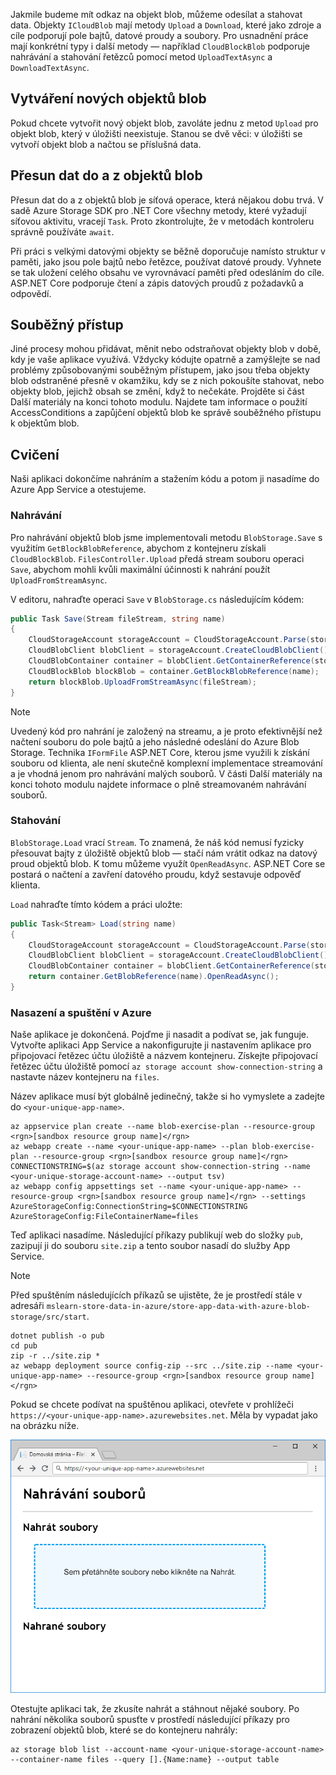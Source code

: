 Jakmile budeme mít odkaz na objekt blob, můžeme odesílat a stahovat data. Objekty `ICloudBlob` mají metody `Upload` a `Download`, které jako zdroje a cíle podporují pole bajtů, datové proudy a soubory. Pro usnadnění práce mají konkrétní typy i další metody &mdash; například `CloudBlockBlob` podporuje nahrávání a stahování řetězců pomocí metod `UploadTextAsync` a `DownloadTextAsync`.

## <a name="creating-new-blobs"></a>Vytváření nových objektů blob

Pokud chcete vytvořit nový objekt blob, zavoláte jednu z metod `Upload` pro objekt blob, který v úložišti neexistuje. Stanou se dvě věci: v úložišti se vytvoří objekt blob a načtou se příslušná data.

## <a name="moving-data-to-and-from-blobs"></a>Přesun dat do a z objektů blob

Přesun dat do a z objektů blob je síťová operace, která nějakou dobu trvá. V sadě Azure Storage SDK pro .NET Core všechny metody, které vyžadují síťovou aktivitu, vracejí `Task`. Proto zkontrolujte, že v metodách kontroleru správně používáte `await`.

Při práci s velkými datovými objekty se běžně doporučuje namísto struktur v paměti, jako jsou pole bajtů nebo řetězce, používat datové proudy. Vyhnete se tak uložení celého obsahu ve vyrovnávací paměti před odesláním do cíle. ASP.NET Core podporuje čtení a zápis datových proudů z požadavků a odpovědí.

## <a name="concurrent-access"></a>Souběžný přístup

Jiné procesy mohou přidávat, měnit nebo odstraňovat objekty blob v době, kdy je vaše aplikace využívá. Vždycky kódujte opatrně a zamýšlejte se nad problémy způsobovanými souběžným přístupem, jako jsou třeba objekty blob odstraněné přesně v okamžiku, kdy se z nich pokoušíte stahovat, nebo objekty blob, jejichž obsah se změní, když to nečekáte. Projděte si část Další materiály na konci tohoto modulu. Najdete tam informace o použití AccessConditions a zapůjčení objektů blob ke správě souběžného přístupu k objektům blob.

## <a name="exercise"></a>Cvičení

Naši aplikaci dokončíme nahráním a stažením kódu a potom ji nasadíme do Azure App Service a otestujeme.

### <a name="upload"></a>Nahrávání

Pro nahrávání objektů blob jsme implementovali metodu `BlobStorage.Save` s využitím `GetBlockBlobReference`, abychom z kontejneru získali `CloudBlockBlob`. `FilesController.Upload` předá stream souboru operaci `Save`, abychom mohli kvůli maximální účinnosti k nahrání použít `UploadFromStreamAsync`.

V editoru, nahraďte operaci `Save` v `BlobStorage.cs` následujícím kódem:

```csharp
public Task Save(Stream fileStream, string name)
{
    CloudStorageAccount storageAccount = CloudStorageAccount.Parse(storageConfig.ConnectionString);
    CloudBlobClient blobClient = storageAccount.CreateCloudBlobClient();
    CloudBlobContainer container = blobClient.GetContainerReference(storageConfig.FileContainerName);
    CloudBlockBlob blockBlob = container.GetBlockBlobReference(name);
    return blockBlob.UploadFromStreamAsync(fileStream);
}
```

> [!NOTE]
> Uvedený kód pro nahrání je založený na streamu, a je proto efektivnější než načtení souboru do pole bajtů a jeho následné odeslání do Azure Blob Storage. Technika `IFormFile` ASP.NET Core, kterou jsme využili k získání souboru od klienta, ale není skutečně komplexní implementace streamování a je vhodná jenom pro nahrávání malých souborů. V části Další materiály na konci tohoto modulu najdete informace o plně streamovaném nahrávání souborů.

### <a name="download"></a>Stahování

`BlobStorage.Load` vrací `Stream`. To znamená, že náš kód nemusí fyzicky přesouvat bajty z úložiště objektů blob &mdash; stačí nám vrátit odkaz na datový proud objektů blob. K tomu můžeme využít `OpenReadAsync`. ASP.NET Core se postará o načtení a zavření datového proudu, když sestavuje odpověď klienta.

`Load` nahraďte tímto kódem a práci uložte:

```csharp
public Task<Stream> Load(string name)
{
    CloudStorageAccount storageAccount = CloudStorageAccount.Parse(storageConfig.ConnectionString);
    CloudBlobClient blobClient = storageAccount.CreateCloudBlobClient();
    CloudBlobContainer container = blobClient.GetContainerReference(storageConfig.FileContainerName);
    return container.GetBlobReference(name).OpenReadAsync();
}
```

### <a name="deploy-and-run-in-azure"></a>Nasazení a spuštění v Azure

Naše aplikace je dokončená. Pojďme ji nasadit a podívat se, jak funguje. Vytvořte aplikaci App Service a nakonfigurujte ji nastavením aplikace pro připojovací řetězec účtu úložiště a názvem kontejneru. Získejte připojovací řetězec účtu úložiště pomocí `az storage account show-connection-string` a nastavte název kontejneru na `files`.

Název aplikace musí být globálně jedinečný, takže si ho vymyslete a zadejte do `<your-unique-app-name>`.

```azurecli
az appservice plan create --name blob-exercise-plan --resource-group <rgn>[sandbox resource group name]</rgn>
az webapp create --name <your-unique-app-name> --plan blob-exercise-plan --resource-group <rgn>[sandbox resource group name]</rgn>
CONNECTIONSTRING=$(az storage account show-connection-string --name <your-unique-storage-account-name> --output tsv)
az webapp config appsettings set --name <your-unique-app-name> --resource-group <rgn>[sandbox resource group name]</rgn> --settings AzureStorageConfig:ConnectionString=$CONNECTIONSTRING AzureStorageConfig:FileContainerName=files
```

Teď aplikaci nasadíme. Následující příkazy publikují web do složky `pub`, zazipují ji do souboru `site.zip` a tento soubor nasadí do služby App Service.

> [!NOTE]
> Před spuštěním následujících příkazů se ujistěte, že je prostředí stále v adresáři `mslearn-store-data-in-azure/store-app-data-with-azure-blob-storage/src/start`.

```azurecli
dotnet publish -o pub
cd pub
zip -r ../site.zip *
az webapp deployment source config-zip --src ../site.zip --name <your-unique-app-name> --resource-group <rgn>[sandbox resource group name]</rgn>
```

Pokud se chcete podívat na spuštěnou aplikaci, otevřete v prohlížeči `https://<your-unique-app-name>.azurewebsites.net`. Měla by vypadat jako na obrázku níže.

![Snímek obrazovky s webovou aplikací FileUploader](../media/7-fileuploader-empty.PNG)

Otestujte aplikaci tak, že zkusíte nahrát a stáhnout nějaké soubory. Po nahrání několika souborů spusťte v prostředí následující příkazy pro zobrazení objektů blob, které se do kontejneru nahrály:

```console
az storage blob list --account-name <your-unique-storage-account-name> --container-name files --query [].{Name:name} --output table
```